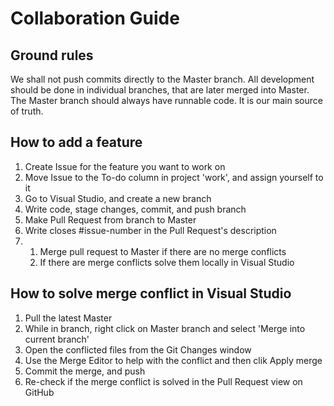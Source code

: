 # Collaboration Guide

## Ground rules
We shall not push commits directly to the Master branch. All development should be done in individual branches, that are later merged into Master. 
The Master branch should always have runnable code. It is our main source of truth. 

## How to add a feature
1. Create Issue for the feature you want to work on
2. Move Issue to the To-do column in project 'work', and assign yourself to it 
3. Go to Visual Studio, and create a new branch
3. Write code, stage changes, commit, and push branch 
4. Make Pull Request from branch to Master
5. Write closes #issue-number in the Pull Request's description
6. 1. Merge pull request to Master if there are no merge conflicts 
   2. If there are merge conflicts solve them locally in Visual Studio

## How to solve merge conflict in Visual Studio
1. Pull the latest Master
2. While in branch, right click on Master branch and select 'Merge into current branch'
3. Open the conflicted files from the Git Changes window
4. Use the Merge Editor to help with the conflict and then clik Apply merge
5. Commit the merge, and push 
6. Re-check if the merge conflict is solved in the Pull Request view on GitHub
